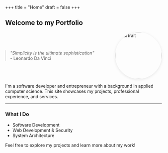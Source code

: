 +++
title = "Home"
draft = false
+++

<h2 class="site-title">Welcome to my Portfolio</h2>

<div style="display: flex; align-items: center; gap: 2rem; flex-wrap: wrap;">
  <blockquote class="main-quote" style="margin: 0; flex: 1;">
    <em>"Simplicity is the ultimate sophistication"</em><br>
    <span>- Leonardo Da Vinci</span>
  </blockquote>
  <img src="/photos/portrait.jpg" alt="Portrait" width="150" height="150" style="width: 150px; height: 150px; object-fit: cover; border-radius: 50%; box-shadow: 0 2px 8px rgba(0,0,0,0.1);">
</div>

I'm a software developer and entrepreneur with a background in applied computer science. This site showcases my projects, professional experience, and services.

---

### What I Do
- Software Development
- Web Development & Security
- System Architecture

Feel free to explore my projects and learn more about my work!

